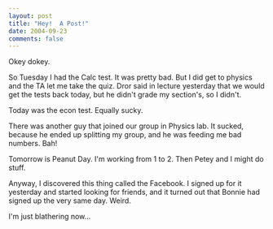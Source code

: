 ```yaml
---
layout: post
title: "Hey!  A Post!"
date: 2004-09-23
comments: false
---
```

Okey dokey.




So Tuesday I had the Calc test. It was pretty bad. But I did get to physics
and the TA let me take the quiz. Dror said in lecture yesterday that we would
get the tests back today, but he didn't grade my section's, so I didn't.




Today was the econ test. Equally sucky.




There was another guy that joined our group in Physics lab. It sucked, because
he ended up splitting my group, and he was feeding me bad numbers. Bah!




Tomorrow is Peanut Day. I'm working from 1 to 2\. Then Petey and I might do
stuff.




Anyway, I discovered this thing called the Facebook. I signed up for it
yesterday and started looking for friends, and it turned out that Bonnie had
signed up the very same day. Weird.




I'm just blathering now...

